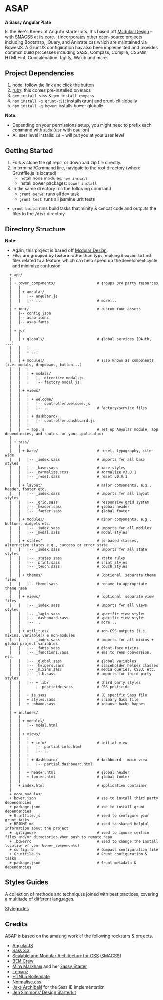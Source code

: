 # ASAP

**A Sassy Angular Plate**

Is the Bee's Knees of Angular starter kits. It's based off [Modular Design](http://en.wikipedia.org/wiki/Modular_design) – with [SMACSS](http://smacss.com/) at its core. It incorporates other open-source projects including Bootstrap, jQuery, and Animate.css which are maintained via BowerJS. A GruntJS configuration has also been implemented and provides common build processes including SASS, Compass, Compile, CSSMin, HTMLHint, Concatenation, Uglify, Watch and more.

## Project Dependencies

1. [node](http://nodejs.org/): follow the link and click the button
2. [ruby](https://www.ruby-lang.org/en/installation/): this comes pre-installed on macs
3. `gem install sass` & `gem install compass`
4. `npm install -g grunt-cli`: installs grunt and grunt-cli globally
5. `npm install -g bower`: installs bower globally

**Note:**

* Depending on your permissions setup, you might need to prefix each command with `sudo` (use with caution)
* All user level installs: `cd ~` will put you at your user level

## Getting Started

1. Fork & clone the git repo, or download zip file directly.
2. In terminal/Command line, navigate to the root directory (where Gruntfile.js is located)
	* install node modules: `npm install`
	* install bower packages: `bower install`
3. In the same directory run the following command
	* `grunt serve`: runs all dev task
	* `grunt test`: runs all jasmine unit tests
  * `grunt build`: runs build tasks that minify & concat code and outputs the files to the `/dist` directory.


## Directory Structure

**Note:**

  * Again, this project is based off [Modular Design](http://en.wikipedia.org/wiki/Modular_design).
  * Files are grouped by feature rather than type, making it easier to find files related to a feature, which can help speed up the develoment cycle and minimize confusion.

```
  + app/
  |
  | + bower_components/                   # groups 3rd party resources
  |   |
  |   | + angular/
  |   |   |-- angular.js
  |   |   |-- ...                         # more...
  |
  | + font/                               # custom font assets
  |   |-- config.json
  |   |-- asap-icons
  |   |-- asap-fonts
  |
  | + js/
  |   |
  |   | + globals/                        # global services (OAuth, ...)
  |   |   |
  |   |   + ...
  |   |
  |   | + modules/                        # also known as components (i.e. modals, dropdowns, button...)
  |   |   |
  |   |   | + modals/
  |   |   |   |-- directive.modal.js
  |   |   |   |-- factory.modal.js
  |   |
  |   | + views/
  |   |   |
  |   |   | + welcome/
  |   |   |   |-- controller.welcome.js
  |   |   |   |-- ...                     # factory/service files
  |   |   |
  |   |   | + dashboard/
  |   |   |   |-- controller.dashboard.js
  |   |   |
  |   |   + app.js                        # set up Angular module, app dependencies, and routes for your application
  |
  | + sass/
  |   |
  |   | + base/                           # reset, typography, site-wide
  |   |   |-- _index.sass                 # imports for all base styles
  |   |   |-- _base.sass                  # base styles
  |   |   |-- _normalize.scss             # normalize v3.0.1
  |   |   |-- _reset.sass                 # reset v0.0.1
  |   |
  |   | + layout/                         # major components, e.g., header, footer etc.
  |   |   |-- _index.sass                 # imports for all layout styles
  |   |   |-- _grid.sass                  # responsive grid system
  |   |   |-- _header.sass                # global header
  |   |   |-- _footer.sass                # global footer
  |   |
  |   | + modules/                        # minor components, e.g., buttons, widgets etc.
  |   |   |-- _index.sass                 # imports for all modules
  |   |   |-- _modal.sass                 # modal styles
  |   |
  |   | + states/                         # js-based classes, alternative states e.g., success or error state
  |   |   |-- _index.sass                 # imports for all state styles
  |   |   |-- _states.sass                # state rules
  |   |   |-- _print.sass                 # print styles
  |   |   |-- _touch.sass                 # touch styles
  |   |
  |   | + themes/                         # (optional) separate theme files
  |   |   |-- theme.sass                  # rename to appropriate theme name
  |   |
  |   | + views/                          # (optional) separate view files
  |   |   |-- _index.sass                 # imports for all views styles
  |   |   |-- _login.sass                 # specific view styles
  |   |   |-- _dashboard.sass             # specific view styles
  |   |   |-- ...                         # more...
  |   |
  |   | + utilities/                      # non-CSS outputs (i.e. mixins, variables) & non-modules
  |   |   |-- _index.sass                 # imports for all mixins + global project variables
  |   |   |-- _fonts.sass                 # @font-face mixins
  |   |   |-- _functions.sass             # ems to rems conversion, etc.
  |   |   |-- _global.sass                # global variables
  |   |   |-- _helpers.sass               # placeholder helper classes
  |   |   |-- _mixins.sass                # media queries, CSS3, etc.
  |   |   |-- _lib.sass                   # imports for third party styles
  |   |   |-- + lib/                      # third party styles
  |   |       | _pesticide.scss           # CSS pesticide
  |   |
  |   |   + ie.sass                       # IE specific Sass file
  |   |   + styles.sass                   # primary Sass file
  |   |   + _shame.sass                   # because hacks happen
  |
  | + includes/
  |   |
  |   | + modules/
  |   |   |-- modal.html
  |   |
  |   | + views/
  |   |   |
  |   |   | + info/                       # initial view
  |   |   |   |-- partial.info.html
  |   |   |   |-- ...
  |   |   |
  |   |   | + dashboard/                  # dashboard - main view
  |   |   |   |-- partial.dashboard.html
  |   |
  |   |   + header.html                   # global header
  |   |   + footer.html                   # global footer
  |   |
  |   + index.html                        # application container
  |
  + node_modules/
  + bower.json                            # use to install third party dependencies
  + package.json                          # use to install grunt dependencies
  + Gruntfile.js                          # used to configure your grunt tasks
  + README.md                             # used to shared helpful information about the project
  + .gitignore                            # used to ignore certain files and/or directories when push to remote repo
  + .bowerrc                              # used to change the install location of your bower_components)
  + config.rb                             # Compass configuration file
  + Gruntfile.js                          # Grunt configuration & tasks
  + package.json                          # Grunt metadata & dependencies
```


## Styles Guides

A collection of methods and techniques joined with best practices, covering a multitude of different languages.

[Styleguides](https://github.com/nauerster/styleguides)


## Credits

ASAP is based on the amazing work of the following rockstars & projects.

- [AngularJS](https://angularjs.org/)
- [Sass 3.3](http://sass-lang.com/)
- [Scalable and Modular Architecture for CSS](http://smacss.com/book) (<abbr title="Scalable and Modular Architecture for CSS">SMACSS</abbr>)
- [BEM Crew](https://bem.info/)
- [Mina Markham](https://github.com/minamarkham) and her [Sassy Starter](https://github.com/minamarkham/sassy-starter)
- [Lemanz](https://github.com/grayghostvisuals/lemanz)
- [HTML5 Boilerplate](https://github.com/h5bp/html5-boilerplate)
- [Normalise.css](http://necolas.github.com/normalize.css/)
- [Jake Archibald](http://jakearchibald.github.com/sass-ie/) for the Sass IE implementation
- [Jen Simmons' Design Starterkit](https://github.com/jensimmons/designstarterkit)
